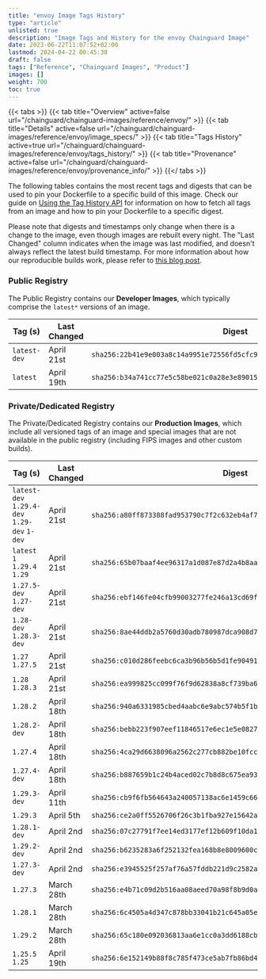 ```yaml
---
title: "envoy Image Tags History"
type: "article"
unlisted: true
description: "Image Tags and History for the envoy Chainguard Image"
date: 2023-06-22T11:07:52+02:00
lastmod: 2024-04-22 00:45:38
draft: false
tags: ["Reference", "Chainguard Images", "Product"]
images: []
weight: 700
toc: true
---
```


{{< tabs >}}
{{< tab title="Overview" active=false url="/chainguard/chainguard-images/reference/envoy/" >}}
{{< tab title="Details" active=false url="/chainguard/chainguard-images/reference/envoy/image_specs/" >}}
{{< tab title="Tags History" active=true url="/chainguard/chainguard-images/reference/envoy/tags_history/" >}}
{{< tab title="Provenance" active=false url="/chainguard/chainguard-images/reference/envoy/provenance_info/" >}}
{{</ tabs >}}

The following tables contains the most recent tags and digests that can be used to pin your Dockerfile to a specific build of this image. Check our guide on [Using the Tag History API](/chainguard/chainguard-images/using-the-tag-history-api/) for information on how to fetch all tags from an image and how to pin your Dockerfile to a specific digest.

Please note that digests and timestamps only change when there is a change to the image, even though images are rebuilt every night. The "Last Changed" column indicates when the image was last modified, and doesn't always reflect the latest build timestamp. For more information about how our reproducible builds work, please refer to [this blog post](https://www.chainguard.dev/unchained/reproducing-chainguards-reproducible-image-builds).

### Public Registry
The Public Registry contains our **Developer Images**, which typically comprise the `latest*` versions of an image.

| Tag (s)       | Last Changed | Digest                                                                    |
|---------------|--------------|---------------------------------------------------------------------------|
|  `latest-dev` | April 21st   | `sha256:22b41e9e003a8c14a9951e72556fd5cfc96103eee1fe16490ea9ef19eeaf162d` |
|  `latest`     | April 19th   | `sha256:b34a741cc77e5c58be021c0a28e3e89015bb7f0495bd50a17a63a7c8e7946c23` |


### Private/Dedicated Registry
The Private/Dedicated Registry contains our **Production Images**, which include all versioned tags of an image and special images that are not available in the public registry (including FIPS images and other custom builds).

| Tag (s)                                       | Last Changed | Digest                                                                    |
|-----------------------------------------------|--------------|---------------------------------------------------------------------------|
|  `latest-dev` `1.29.4-dev` `1.29-dev` `1-dev` | April 21st   | `sha256:a80ff873388fad953790c7f2c632eb4af79a8f98d94bf76512448b65d7d8b75a` |
|  `latest` `1` `1.29.4` `1.29`                 | April 21st   | `sha256:65b07baaf4ee96317a1d087e87d2a4b8aa604fa6a3186869fd7f54f104cadcb6` |
|  `1.27.5-dev` `1.27-dev`                      | April 21st   | `sha256:ebf146fe04cfb99003277fe246a13cd69f56726e44430f03af2a279f31f5fbd6` |
|  `1.28-dev` `1.28.3-dev`                      | April 21st   | `sha256:8ae44ddb2a5760d30adb780987dca908d7dd79b2bfb04f77b62c72dbf6812a87` |
|  `1.27` `1.27.5`                              | April 21st   | `sha256:c010d286feebc6ca3b96b56b5d1fe9049149d5ad334b9cebd85d7f4dcc878e25` |
|  `1.28` `1.28.3`                              | April 21st   | `sha256:ea999825cc099f76f9d62838a8cf739ba63c77c4a949585a094dca8bfc78fb31` |
|  `1.28.2`                                     | April 18th   | `sha256:940a6331985cbed4aabc6e9abc574b5f1b3740571345b38e49af010a4391e7f2` |
|  `1.28.2-dev`                                 | April 18th   | `sha256:bebb223f907eef11846517e6ec1e5e082726f3203f090abce5ae1007870a9836` |
|  `1.27.4`                                     | April 18th   | `sha256:4ca29d6638096a2562c277cb882be10fccb5b75abdcd0dacc270c1b582fcfa64` |
|  `1.27.4-dev`                                 | April 18th   | `sha256:b887659b1c24b4aced02c7b8d8c675ea93a6041fb85ce6e1ad87671b08fff542` |
|  `1.29.3-dev`                                 | April 11th   | `sha256:cb9f6fb564643a240057138ac6e1459c6600444cd47de08446fc60d51989a126` |
|  `1.29.3`                                     | April 5th    | `sha256:ce2a0ff5526706f26c3b1fba927e15642af464cd4f67c89dda5630acf73dc2b8` |
|  `1.28.1-dev`                                 | April 2nd    | `sha256:07c27791f7ee14ed3177ef12b609f10da1686766125bce90e166e60bf5bec499` |
|  `1.29.2-dev`                                 | April 2nd    | `sha256:b6235283a6f252132fea168b8e8009600c2e53c7c34776028bb49fb5f8a339e6` |
|  `1.27.3-dev`                                 | April 2nd    | `sha256:e3945525f257af76a57fddb221d9c2582a6ac747cfadb3185e7261c4f87557d7` |
|  `1.27.3`                                     | March 28th   | `sha256:e4b71c09d2b516aa08aeed70a98f8b9d0ad60cf24b9932dc2fbcdad89b5019db` |
|  `1.28.1`                                     | March 28th   | `sha256:6c4505a4d347c878bb33041b21c645a05e97842b1267af2cb6ae6ab441ef5fd1` |
|  `1.29.2`                                     | March 28th   | `sha256:65c180e092036813aa6e1cc0a3dd6188cb94957c42af5ffd28d6643d65e99820` |
|  `1.25.5` `1.25`                              | April 19th   | `sha256:6e152149b88f8c785f473ce5ab7fb86bd4925a9aa380cfec211c6f31c4281d24` |

